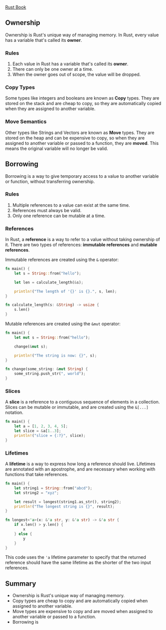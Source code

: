 [Rust Book](https://doc.rust-lang.org/book/ch04-00-understanding-ownership.html)

## Ownership

Ownership is Rust's unique way of managing memory. In Rust, every value has a variable that's called its **owner**.

### Rules

1. Each value in Rust has a variable that's called its **owner**.
2. There can only be one owner at a time.
3. When the owner goes out of scope, the value will be dropped.

### Copy Types

Some types like integers and booleans are known as **Copy** types. They are stored on the stack and are cheap to copy, so they are automatically copied when they are assigned to another variable.

### Move Semantics

Other types like Strings and Vectors are known as **Move** types. They are stored on the heap and can be expensive to copy, so when they are assigned to another variable or passed to a function, they are **moved**. This means the original variable will no longer be valid.

## Borrowing

Borrowing is a way to give temporary access to a value to another variable or function, without transferring ownership.

### Rules

1. Multiple references to a value can exist at the same time.
2. References must always be valid.
3. Only one reference can be mutable at a time.

### References

In Rust, a **reference** is a way to refer to a value without taking ownership of it. There are two types of references: **immutable references** and **mutable references**.

Immutable references are created using the `&` operator:

```rust
fn main() {
    let s = String::from("hello");

    let len = calculate_length(&s);

    println!("The length of '{}' is {}.", s, len);
}

fn calculate_length(s: &String) -> usize {
    s.len()
}
```

Mutable references are created using the `&mut` operator:

```rust
fn main() {
    let mut s = String::from("hello");

    change(&mut s);

    println!("The string is now: {}", s);
}

fn change(some_string: &mut String) {
    some_string.push_str(", world");
}
```

### Slices

A **slice** is a reference to a contiguous sequence of elements in a collection. Slices can be mutable or immutable, and are created using the `&[...]` notation.

```rust
fn main() {
    let a = [1, 2, 3, 4, 5];
    let slice = &a[1..3];
    println!("slice = {:?}", slice);
}
```

### Lifetimes

A **lifetime** is a way to express how long a reference should live. Lifetimes are annotated with an apostrophe, and are necessary when working with functions that take references.

```rust
fn main() {
    let string1 = String::from("abcd");
    let string2 = "xyz";

    let result = longest(string1.as_str(), string2);
    println!("The longest string is {}", result);
}

fn longest<'a>(x: &'a str, y: &'a str) -> &'a str {
    if x.len() > y.len() {
        x
    } else {
        y
    }
}
```

This code uses the `'a` lifetime parameter to specify that the returned reference should have the same lifetime as the shorter of the two input references.

## Summary

- Ownership is Rust's unique way of managing memory.
- Copy types are cheap to copy and are automatically copied when assigned to another variable.
- Move types are expensive to copy and are moved when assigned to another variable or passed to a function.
- Borrowing is